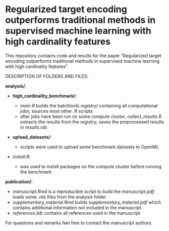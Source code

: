 # Regularized target encoding outperforms traditional methods in supervised machine learning with high cardinality features

This repository contains code and results for the paper "Regularized target encoding outperforms traditional methods in supervised machine learning with high cardinality features".

DESCRIPTION OF FOLDERS AND FILES:

**analysis/**:

- **high_cardinality_benchmark/**:
  - *main.R* builds the batchtools *registry/* containing all computational jobs; sources most other .R scripts
  - after jobs have been run on some compute cluster, *collect_results.R* extracts the results from the registry; saves the preprocessed results in *results.rds*

- **upload_datasets/**:
  - scripts were used to upload some benchmark datasets to OpenML

- *install.R*:
  - was used to install packages on the compute cluster before running the benchmark

**publication/**:

- *manuscript.Rmd* is a reproducible script to build the *manuscript.pdf*; loads some .rds files from the analysis folder
- *supplementary_material.Rmd* builds *supplementary_material.pdf* which contains additional information not included in the manuscript
- *references.bib* contains all references used in the manuscript

For questions and remarks feel free to contact the manuscript authors.